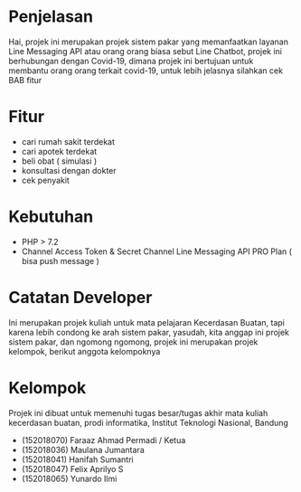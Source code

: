 # Penjelasan
Hai, projek ini merupakan projek sistem pakar yang memanfaatkan layanan Line Messaging API atau orang orang biasa sebut Line Chatbot, projek ini berhubungan dengan Covid-19, dimana projek ini bertujuan untuk membantu orang orang terkait covid-19, untuk lebih jelasnya silahkan cek BAB fitur

# Fitur
- cari rumah sakit terdekat
- cari apotek terdekat
- beli obat ( simulasi )
- konsultasi dengan dokter
- cek penyakit

# Kebutuhan
- PHP > 7.2
- Channel Access Token & Secret Channel Line Messaging API PRO Plan ( bisa push message )

# Catatan Developer
Ini merupakan projek kuliah untuk mata pelajaran Kecerdasan Buatan, tapi karena lebih condong ke arah sistem pakar, yasudah, kita anggap ini projek sistem pakar, dan ngomong ngomong, projek ini merupakan projek kelompok, berikut anggota kelompoknya

# Kelompok
Projek ini dibuat untuk memenuhi tugas besar/tugas akhir mata kuliah kecerdasan buatan, prodi informatika, Institut Teknologi Nasional, Bandung
- (152018070) Faraaz Ahmad Permadi / Ketua
- (152018036) Maulana Jumantara
- (152018041) Hanifah Sumantri
- (152018047) Felix Aprilyo S
- (152018065) Yunardo Ilmi
